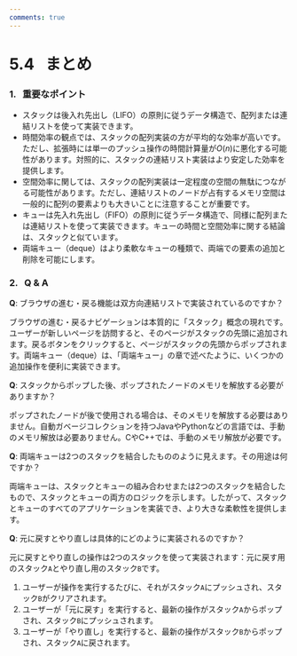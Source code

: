 ```yaml
---
comments: true
---
```


# 5.4 &nbsp; まとめ

### 1. &nbsp; 重要なポイント

- スタックは後入れ先出し（LIFO）の原則に従うデータ構造で、配列または連結リストを使って実装できます。
- 時間効率の観点では、スタックの配列実装の方が平均的な効率が高いです。ただし、拡張時には単一のプッシュ操作の時間計算量が$O(n)$に悪化する可能性があります。対照的に、スタックの連結リスト実装はより安定した効率を提供します。
- 空間効率に関しては、スタックの配列実装は一定程度の空間の無駄につながる可能性があります。ただし、連結リストのノードが占有するメモリ空間は一般的に配列の要素よりも大きいことに注意することが重要です。
- キューは先入れ先出し（FIFO）の原則に従うデータ構造で、同様に配列または連結リストを使って実装できます。キューの時間と空間効率に関する結論は、スタックと似ています。
- 両端キュー（deque）はより柔軟なキューの種類で、両端での要素の追加と削除を可能にします。

### 2. &nbsp; Q & A

**Q**: ブラウザの進む・戻る機能は双方向連結リストで実装されているのですか？

ブラウザの進む・戻るナビゲーションは本質的に「スタック」概念の現れです。ユーザーが新しいページを訪問すると、そのページがスタックの先頭に追加されます。戻るボタンをクリックすると、ページがスタックの先頭からポップされます。両端キュー（deque）は、「両端キュー」の章で述べたように、いくつかの追加操作を便利に実装できます。

**Q**: スタックからポップした後、ポップされたノードのメモリを解放する必要がありますか？

ポップされたノードが後で使用される場合は、そのメモリを解放する必要はありません。自動ガベージコレクションを持つJavaやPythonなどの言語では、手動のメモリ解放は必要ありません。CやC++では、手動のメモリ解放が必要です。

**Q**: 両端キューは2つのスタックを結合したもののように見えます。その用途は何ですか？

両端キューは、スタックとキューの組み合わせまたは2つのスタックを結合したもので、スタックとキューの両方のロジックを示します。したがって、スタックとキューのすべてのアプリケーションを実装でき、より大きな柔軟性を提供します。

**Q**: 元に戻すとやり直しは具体的にどのように実装されるのですか？

元に戻すとやり直しの操作は2つのスタックを使って実装されます：元に戻す用のスタック`A`とやり直し用のスタック`B`です。

1. ユーザーが操作を実行するたびに、それがスタック`A`にプッシュされ、スタック`B`がクリアされます。
2. ユーザーが「元に戻す」を実行すると、最新の操作がスタック`A`からポップされ、スタック`B`にプッシュされます。
3. ユーザーが「やり直し」を実行すると、最新の操作がスタック`B`からポップされ、スタック`A`に戻されます。

